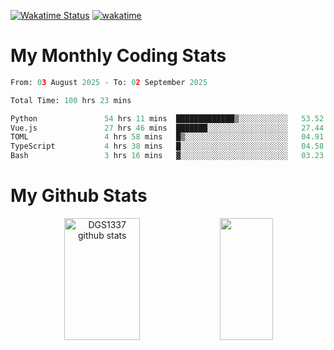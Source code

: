 [![Wakatime Status](https://github.com/noopurphalak/noopurphalak/workflows/wakatime-status-update/badge.svg)](https://github.com/noopurphalak/noopurphalak/actions/workflows/main.yml)
[![wakatime](https://wakatime.com/badge/user/80ace140-ef40-4fdd-b8ed-f3be3d2e1aea.svg)](https://wakatime.com/@80ace140-ef40-4fdd-b8ed-f3be3d2e1aea)

# My Monthly Coding Stats

<!--START_SECTION:waka-->

```python
From: 03 August 2025 - To: 02 September 2025

Total Time: 100 hrs 23 mins

Python               54 hrs 11 mins  █████████████▒░░░░░░░░░░░   53.52 %
Vue.js               27 hrs 46 mins  ███████░░░░░░░░░░░░░░░░░░   27.44 %
TOML                 4 hrs 58 mins   █▒░░░░░░░░░░░░░░░░░░░░░░░   04.91 %
TypeScript           4 hrs 38 mins   █░░░░░░░░░░░░░░░░░░░░░░░░   04.58 %
Bash                 3 hrs 16 mins   ▓░░░░░░░░░░░░░░░░░░░░░░░░   03.23 %
```

<!--END_SECTION:waka-->

# My Github Stats
<div style="text-align: center;">
  <img width="49%" height="195px" src="https://github-readme-stats-sigma-five.vercel.app/api?username=noopurphalak&show_icons=true&count_private=true&hide_border=true&title_color=00FFFF&icon_color=00FFFF&text_color=00FFFF&bg_color=0d1117" alt="DGS1337 github stats" />
  <img width="41%" height="195px" src="https://github-readme-stats-sigma-five.vercel.app/api/top-langs/?username=noopurphalak&layout=compact&hide_border=true&title_color=00FFFF&text_color=00FFFF&bg_color=0d1117" />
</div>
